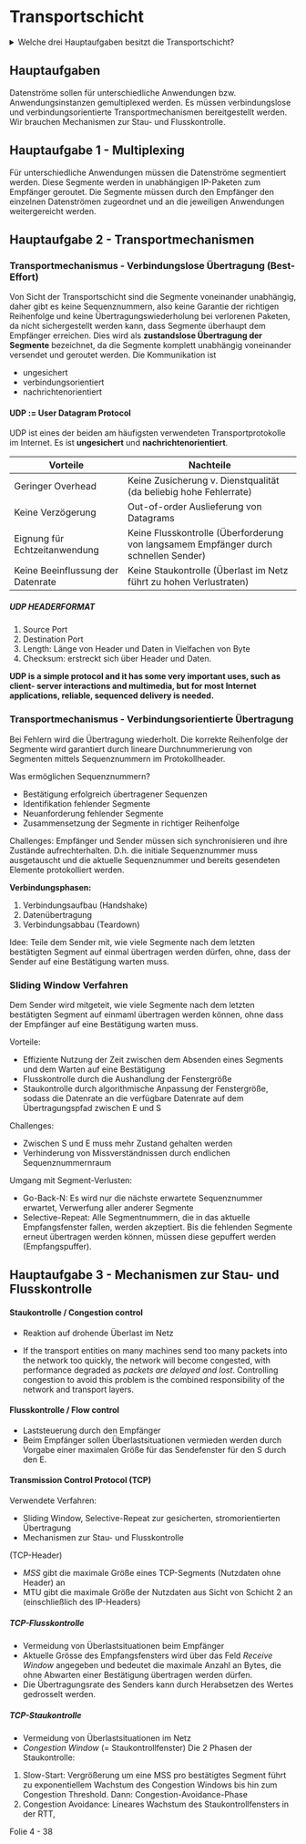 # Transportschicht
<details>
    <summary>Welche drei Hauptaufgaben besitzt die Transportschicht?</summary>
    <ul> 
        <li> Multiplexing </li>
        <li> Transportmechanismen </li>
        <li> Mechanismen zur Stau- und Flusskontrolle </li>
    </ul>
</details>

## Hauptaufgaben
Datenströme sollen für unterschiedliche Anwendungen bzw. Anwendungsinstanzen gemultiplexed werden. Es müssen verbindungslose und verbindungsorientierte Transportmechanismen bereitgestellt werden. Wir brauchen Mechanismen zur Stau- und Flusskontrolle. 

## Hauptaufgabe 1 - Multiplexing
Für unterschiedliche Anwendungen müssen die Datenströme segmentiert werden. Diese Segmente werden in unabhängigen IP-Paketen zum Empfänger geroutet. Die Segmente müssen durch den Empfänger den einzelnen Datenströmen zugeordnet und an die jeweiligen Anwendungen weitergereicht werden. 

## Hauptaufgabe 2 - Transportmechanismen
### Transportmechanismus -  Verbindungslose Übertragung (Best-Effort)
Von Sicht der Transportschicht sind die Segmente voneinander unabhängig, daher gibt es keine Sequenznummern, also keine Garantie der richtigen Reihenfolge und keine Übertragungswiederholung bei verlorenen Paketen, da nicht sichergestellt werden kann, dass Segmente überhaupt dem Empfänger erreichen. Dies wird als **zustandslose Übertragung der Segmente** bezeichnet, da die Segmente komplett unabhängig voneinander versendet und geroutet werden. 
Die Kommunikation ist
* ungesichert
* verbindungsorientiert
* nachrichtenorientiert

#### UDP := User Datagram Protocol
UDP ist eines der beiden am häufigsten verwendeten Transportprotokolle im Internet. Es ist **ungesichert** und **nachrichtenorientiert**.

| Vorteile      | Nachteile   |
| ------------- |---------------|
| Geringer Overhead     | Keine Zusicherung v. Dienstqualität (da beliebig hohe Fehlerrate) |
| Keine Verzögerung      | Out-of-order Auslieferung von Datagrams      |
| Eignung für Echtzeitanwendung | Keine Flusskontrolle (Überforderung von langsamem Empfänger durch schnellen Sender) | 
| Keine Beeinflussung der Datenrate| Keine Staukontrolle (Überlast im Netz führt zu hohen Verlustraten) |

##### UDP HEADERFORMAT
1. Source Port
2. Destination Port
3. Length: Länge von Header und Daten in Vielfachen von Byte
4. Checksum: erstreckt sich über Header und Daten. 

**UDP is a simple protocol and it has some very important uses, such as client- server interactions and multimedia, but for most Internet applications, reliable, sequenced delivery is needed.**

### Transportmechanismus - Verbindungsorientierte Übertragung
Bei Fehlern wird die Übertragung wiederholt. Die korrekte Reihenfolge der Segmente wird garantiert durch lineare Durchnummerierung von Segmenten mittels Sequenznummern im Protokollheader. 

Was ermöglichen Sequenznummern?
* Bestätigung erfolgreich übertragener Sequenzen
* Identifikation fehlender Segmente
* Neuanforderung fehlender Segmente
* Zusammensetzung der Segmente in richtiger Reihenfolge

Challenges: Empfänger und Sender müssen sich synchronisieren und ihre Zustände aufrechterhalten. D.h. die initiale Sequenznummer muss ausgetauscht und die aktuelle Sequenznummer und bereits gesendeten Elemente protokolliert werden. 

**Verbindungsphasen:**
1. Verbindungsaufbau (Handshake)
2. Datenübertragung
3. Verbindungsabbau (Teardown)

Idee: Teile dem Sender mit, wie viele Segmente nach dem letzten bestätigten Segment auf einmal übertragen werden dürfen, ohne, dass der Sender auf eine Bestätigung warten muss. 

### Sliding Window Verfahren
Dem Sender wird mitgeteit, wie viele Segmente nach dem letzten bestätigten Segment auf einmaml übertragen werden können, ohne dass der Empfänger auf eine Bestätigung warten muss. 

Vorteile:
* Effiziente Nutzung der Zeit zwischen dem Absenden eines Segments und dem Warten auf eine Bestätigung
* Flusskontrolle durch die Aushandlung der Fenstergröße
* Staukontrolle durch algorithmische Anpassung der Fenstergröße, sodass die Datenrate an die verfügbare Datenrate auf dem Übertragungspfad zwischen E und S

Challenges: 
* Zwischen S und E muss mehr Zustand gehalten werden
* Verhinderung von Missverständnissen durch endlichen Sequenznummernraum

Umgang mit Segment-Verlusten:
* Go-Back-N: Es wird nur die nächste erwartete Sequenznummer erwartet, Verwerfung aller anderer Segmente
* Selective-Repeat: Alle Segmentnummern, die in das aktuelle Empfangsfenster fallen, werden akzeptiert. Bis die fehlenden Segmente erneut übertragen werden können, müssen diese gepuffert werden (Empfangspuffer). 





## Hauptaufgabe 3 - Mechanismen zur Stau- und Flusskontrolle

#### Staukontrolle / Congestion control
* Reaktion auf drohende Überlast im Netz

* If the transport entities on many machines send too many packets into the network too quickly, the network will become congested, with performance degraded as *packets are delayed and lost*. Controlling congestion to avoid this problem is the combined responsibility of the network and transport layers.


#### Flusskontrolle / Flow control
* Laststeuerung durch den Empfänger
* Beim Empfänger sollen Überlastsituationen vermieden werden durch Vorgabe einer maximalen Größe für das Sendefenster für den S durch den E.

#### Transmission Control Protocol (TCP)
Verwendete Verfahren: 
* Sliding Window, Selective-Repeat zur gesicherten, stromorientierten Übertragung
* Mechanismen zur Stau- und Flusskontrolle

(TCP-Header)

* *MSS* gibt die maximale Größe eines TCP-Segments (Nutzdaten ohne Header) an
* MTU gibt die maximale Größe der Nutzdaten aus Sicht von Schicht 2 an (einschließlich des IP-Headers)

##### TCP-Flusskontrolle
* Vermeidung von Überlastsituationen beim Empfänger
* Aktuelle Grösse des Empfangsfensters wird über das Feld *Receive Window* angegeben und bedeutet die maximale Anzahl an Bytes, die ohne Abwarten einer Bestätigung übertragen werden dürfen.
* Die Übertragungsrate des Senders kann durch Herabsetzen des Wertes gedrosselt werden. 

##### TCP-Staukontrolle
* Vermeidung von Überlastsituationen im Netz
* *Congestion Window* (= Staukontrollfenster)
Die 2 Phasen der Staukontrolle:
1. Slow-Start: Vergrößerung um eine MSS pro bestätigtes Segment führt zu exponentiellem Wachstum des Congestion Windows bis hin zum Congestion Threshold. Dann: Congestion-Avoidance-Phase
2. Congestion Avoidance: Lineares Wachstum des Staukontrollfensters in der RTT, 

Folie 4 - 38
